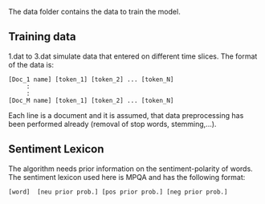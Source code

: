 The data folder contains the data to train the model.

## Training data
1.dat to 3.dat simulate data that entered on different time slices.
The format of the data is:
```
[Doc_1 name] [token_1] [token_2] ... [token_N]
     :
     :
[Doc_M name] [token_1] [token_2] ... [token_N]
```
Each line is a document and it is assumed, that data preprocessing has been performed already (removal of stop words, stemming,...).

## Sentiment Lexicon
The algorithm needs prior information on the sentiment-polarity of words. The sentiment lexicon used here is MPQA and has the following format:
````
[word]	[neu prior prob.] [pos prior prob.] [neg prior prob.]
````
